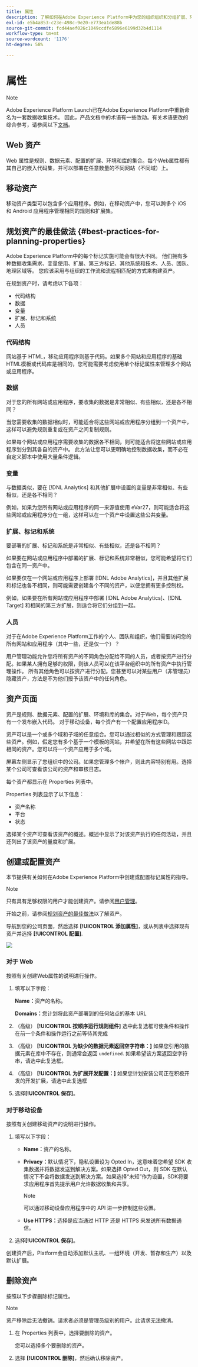 ```yaml
---
title: 属性
description: 了解如何在Adobe Experience Platform中为您的组织组织和分组扩展、环境和库。
exl-id: e5b4a853-c23e-498c-9e20-e773ea1de88b
source-git-commit: fcd44aef026c1049ccdfe5896e6199d32b4d1114
workflow-type: tm+mt
source-wordcount: '1176'
ht-degree: 58%

---
```


# 属性

>[!NOTE]
>
>Adobe Experience Platform Launch已在Adobe Experience Platform中重新命名为一套数据收集技术。 因此，产品文档中的术语有一些改动。有关术语更改的综合参考，请参阅以下[文档](../../term-updates.md)。

## Web 资产

Web 属性是规则、数据元素、配置的扩展、环境和库的集合。每个Web属性都有其自己的嵌入代码集，并可以部署在任意数量的不同网站（不同域）上。

## 移动资产

移动资产类型可以包含多个应用程序。例如，在移动资产中，您可以跨多个 iOS 和 Android 应用程序管理相同的规则和扩展集。

## 规划资产的最佳做法 {#best-practices-for-planning-properties}

Adobe Experience Platform中的每个标记实施可能会有很大不同。 他们拥有多种数据收集需求、变量使用、扩展、第三方标记、其他系统和技术、人员、团队、地理区域等。 您应该采用与组织的工作流和流程相匹配的方式来构建资产。

在规划资产时，请考虑以下各项：

* 代码结构
* 数据
* 变量
* 扩展、标记和系统
* 人员

### 代码结构

网站基于 HTML，移动应用程序则基于代码。如果多个网站和应用程序的基础HTML模板或代码库是相同的，您可能需要考虑使用单个标记属性来管理多个网站或应用程序。

### 数据

对于您的所有网站或应用程序，要收集的数据是非常相似、有些相似，还是各不相同？

当您需要收集的数据相似时，可能适合将这些网站或应用程序分组到一个资产中，这样可以避免规则重复或在资产之间复制规则。

如果每个网站或应用程序需要收集的数据各不相同，则可能适合将这些网站或应用程序划分到其各自的资产中。 此方法让您可以更明确地控制数据收集，而不必在自定义脚本中使用大量条件逻辑。

### 变量

与数据类似，要在 [!DNL Analytics] 和其他扩展中设置的变量是非常相似、有些相似，还是各不相同？

例如，如果为您所有网站或应用程序的同一来源值使用 eVar27，则可能适合将这些网站或应用程序分在一组，这样可以在一个资产中设置这些公共变量。

### 扩展、标记和系统

要部署的扩展、标记和系统是非常相似、有些相似，还是各不相同？

如果要在网站或应用程序中部署的扩展、标记和系统非常相似，您可能希望将它们包含在同一资产中。

如果要仅在一个网站或应用程序上部署 [!DNL Adobe Analytics]，并且其他扩展和标记也各不相同，则可能需要创建各个不同的资产，以便您拥有更多控制权。

例如，如果要在所有网站或应用程序中部署 [!DNL Adobe Analytics]、[!DNL Target] 和相同的第三方扩展，则适合将它们分组到一起。

### 人员

对于在Adobe Experience Platform工作的个人、团队和组织，他们需要访问您的所有网站和应用程序（其中一些，还是仅一个）？

用户管理功能允许您将所有资产的不同角色分配给不同的人员，或者按资产进行分配。如果某人拥有足够的权限，则该人员可以在该平台组织中的所有资产中执行管理操作。 所有其他角色可以按资产进行分配。您甚至可以对某些用户（非管理员）隐藏资产，方法是不为他们授予该资产中的任何角色。

## 资产页面

资产是规则、数据元素、配置的扩展、环境和库的集合。对于Web，每个资产只有一个发布嵌入代码。 对于移动设备，每个资产有一个配置应用程序ID。

资产可以是一个或多个域和子域的任意组合。您可以通过相似的方式管理和跟踪这些资产。例如，假定您有多个基于一个模板的网站，并希望在所有这些网站中跟踪相同的资产。您可以将一个资产应用于多个域。

屏幕左侧显示了您组织中的公司。如果您管理多个帐户，则此内容特别有用。选择某个公司可查看该公司的资产和审核日志。

每个资产都显示在 Properties 列表中。

Properties 列表显示了以下信息：

* 资产名称
* 平台
* 状态

选择某个资产可查看该资产的概述。概述中显示了对该资产执行的任何活动，并且还列出了该资产的量度和扩展。

## 创建或配置资产

本节提供有关如何在Adobe Experience Platform中创建或配置标记属性的指导。

>[!NOTE]
>
>只有具有足够权限的用户才能创建资产。请参阅[用户管理](user-permissions.md)。

开始之前，请参阅[规划资产的最佳做法](companies-and-properties.md#best-practices-for-planning-properties)以了解资产。

导航到您的公司页面，然后选择 **[!UICONTROL 添加属性]**，或从列表中选择现有资产并选择 **[!UICONTROL 配置]**.

![](../../images/property-settings.png)

### 对于 Web

按照有关创建Web属性的说明进行操作。

1. 填写以下字段：

   **Name：**&#x200B;资产的名称。

   **Domains：**&#x200B;您计划将此资产部署到的任何站点的基本 URL

1. （高级） **[!UICONTROL 按顺序运行规则组件]** 选中此复选框可使条件和操作在前一个条件和操作运行之前等待其完成
1. （高级） **[!UICONTROL 为缺少的数据元素返回空字符串：]** 如果您引用的数据元素在库中不存在，则通常会返回 `undefined`.  如果希望该方案返回空字符串，请选中此复选框。
1. （高级） **[!UICONTROL 为扩展开发配置：]** 如果您计划安装公司正在积极开发的开发扩展，请选中此复选框
1. 选择&#x200B;**[!UICONTROL 保存]**。

### 对于移动设备

按照有关创建移动资产的说明进行操作。

1. 填写以下字段：

   * **Name：**&#x200B;资产的名称。
   * **Privacy：**&#x200B;默认情况下，隐私设置设为 Opted In，这意味着您希望 SDK 收集数据并将数据发送到解决方案。如果选择 Opted Out，则 SDK 在默认情况下不会将数据发送到解决方案。如果选择“未知”作为设置，SDK将要求应用程序首先提示用户允许数据收集和共享。

      >[!NOTE]
      >
      >可以通过移动设备应用程序中的 API 进一步控制这些设置。

   * **Use HTTPS：**&#x200B;选择是应当通过 HTTP 还是 HTTPS 来发送所有数据通信。

1. 选择&#x200B;**[!UICONTROL 保存]**。

创建资产后，Platform会自动添加默认主机、一组环境（开发、暂存和生产）以及默认扩展。

## 删除资产

按照以下步骤删除标记属性。

>[!NOTE]
>
>资产移除后无法撤销。请求者必须是管理员级别的用户。此请求无法撤消。

1. 在 Properties 列表中，选择要删除的资产。

   您可以选择多个要删除的资产。

1. 选择 **[!UICONTROL 删除]**，然后确认移除资产。
